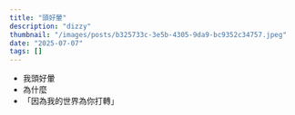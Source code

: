 ```yaml
---
title: "頭好暈"
description: "dizzy"
thumbnail: "/images/posts/b325733c-3e5b-4305-9da9-bc9352c34757.jpeg"
date: "2025-07-07"
tags: []
---
```

- 我頭好暈
- 為什麼
- 「因為我的世界為你打轉」
